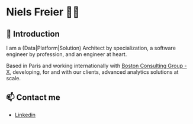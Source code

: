 # Niels Freier 👨‍💻

## 👋 Introduction

I am a (Data|Platform|Solution) Architect by specialization, a software engineer by profession, and an engineer at heart.

Based in Paris and working internationally with [Boston Consulting Group - X]([https://www.bcg.com/beyond-consulting/bcg-gamma/default](https://www.bcg.com/x)), developing, for and with our clients, advanced analytics solutions at scale.

## 📫 Contact me

* [Linkedin](https://www.linkedin.com/in/nielsfreier/)

